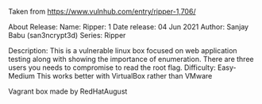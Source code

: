 Taken from https://www.vulnhub.com/entry/ripper-1,706/ 

About Release:
    Name: Ripper: 1
    Date release: 04 Jun 2021
    Author: Sanjay Babu (san3ncrypt3d)
    Series: Ripper

Description:
    This is a vulnerable linux box focused on web application testing along with showing the importance of enumeration. There are three users you needs to compromise to read the root flag.
    Difficulty: Easy-Medium
    This works better with VirtualBox rather than VMware

Vagrant box made by RedHatAugust
